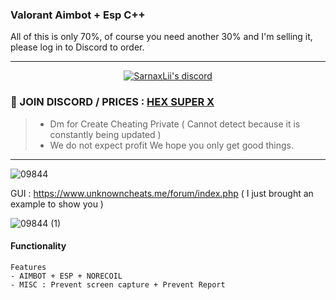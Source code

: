 

###  Valorant Aimbot + Esp C++ 
All of this is only 70%, of course you need another 30% and I'm selling it, please log in to Discord to order.



***
  <p align="center">
    <a href="https://discord.com/users/943374631644045363">
        <img title="Sarnax discord" alt="SarnaxLii's discord" src="https://discord.c99.nl/widget/theme-3/943374631644045363.png"/>
    </a>
</p>


### 💬 JOIN DISCORD / PRICES  : [HEX SUPER X](https://discord.gg/NF4ve3Ha9f) 
> - Dm for Create Cheating Private ( Cannot detect because it is constantly being updated )
> - We do not expect profit We hope you only get good things.


***


![09844](https://user-images.githubusercontent.com/94861415/160953196-5551e224-dc1c-4e3a-9083-7b987fc279e4.png)





GUI : https://www.unknowncheats.me/forum/index.php ( I just brought an example to show you ) 


![09844 (1)](https://user-images.githubusercontent.com/94861415/160953185-a4b7505e-8afb-40a6-8f1c-b9035969edd2.png)




#### Functionality
```
Features
- AIMBOT + ESP + NORECOIL 
- MISC : Prevent screen capture + Prevent Report
```

